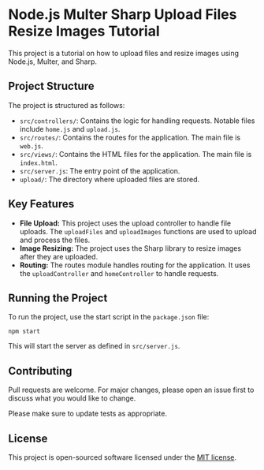 # Node.js Multer Sharp Upload Files Resize Images Tutorial

This project is a tutorial on how to upload files and resize images using Node.js, Multer, and Sharp.

## Project Structure

The project is structured as follows:

- `src/controllers/`: Contains the logic for handling requests. Notable files include `home.js` and `upload.js`.
- `src/routes/`: Contains the routes for the application. The main file is `web.js`.
- `src/views/`: Contains the HTML files for the application. The main file is `index.html`.
- `src/server.js`: The entry point of the application.
- `upload/`: The directory where uploaded files are stored.

## Key Features

- **File Upload:** This project uses the upload controller to handle file uploads. The `uploadFiles` and `uploadImages` functions are used to upload and process the files.
- **Image Resizing:** The project uses the Sharp library to resize images after they are uploaded.
- **Routing:** The routes module handles routing for the application. It uses the `uploadController` and `homeController` to handle requests.

## Running the Project

To run the project, use the start script in the `package.json` file:

```
npm start
```

This will start the server as defined in `src/server.js`.

## Contributing

Pull requests are welcome. For major changes, please open an issue first
to discuss what you would like to change.

Please make sure to update tests as appropriate.

## License

This project is open-sourced software licensed under the [MIT license](https://opensource.org/licenses/MIT).
